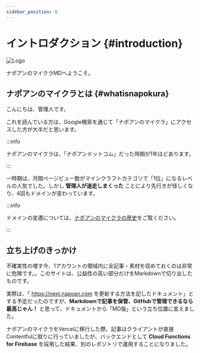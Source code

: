 ```yaml
---
sidebar_position: 0
---
```


# イントロダクション {#introduction}

![Logo](/img/ogp/logo-ogp.png)

ナポアンのマイクラMDへようこそ。

## ナポアンのマイクラとは {#whatisnapokura}

こんにちは、管理人です。

これを読んでいる方は、Google検索を通じて「ナポアンのマイクラ」にアクセスした方が大半だと思います。

:::info

ナポアンのマイクラは、「ナポアンドットコム」だった時期が1年ほどあります。

:::

一時期は、月間ページビュー数がマインクラフトカテゴリで「1位」になるレベルの人気でした。しかし **管理人が迷走しまくった** ことにより先行きが怪しくなり、4回もドメインが変わっています。

:::info

ドメインの変遷については、[ナポアンのマイクラの歴史](/docs/about/history)をご覧ください。

:::

## 立ち上げのきっかけ

不確実性の増す今、1アカウントの領域内に全記事・素材を収めておくのは非常に危険です。。このサイトは、公益性の高い部分だけをMarkdownで切り出したものです。

実際は、「 https://next.napoan.com を更新する方法を記したドキュメント」とする予定だったのですが、**Markdownで記事を保管、GitHubで管理できるなら最高じゃん！** と思って、ドキュメントから「MD版」という立ち位置に変えました。

ナポアンのマイクラをVercelに移行した際、記事はクライアントが直接Contentfulに取りに行っていましたが、バックエンドとして **Cloud Functions for Firebase** を採用した結果、別のレポジトリで運用することになりました。
